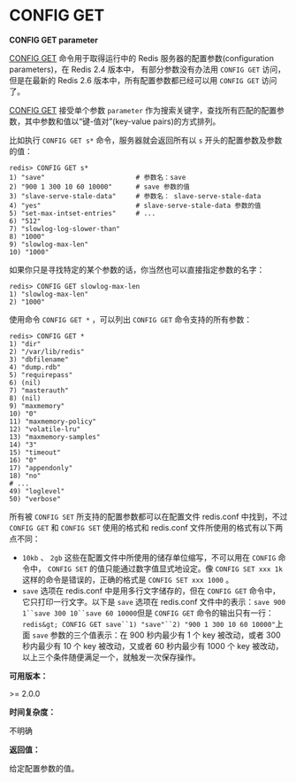 
# CONFIG GET

**CONFIG GET parameter**

[CONFIG GET](#id1) 命令用于取得运行中的 Redis 服务器的配置参数(configuration parameters)，在 Redis 2.4 版本中， 有部分参数没有办法用 `CONFIG GET` 访问，但是在最新的 Redis 2.6 版本中，所有配置参数都已经可以用 `CONFIG GET` 访问了。

[CONFIG GET](#id1) 接受单个参数 `parameter` 作为搜索关键字，查找所有匹配的配置参数，其中参数和值以“键-值对”(key-value pairs)的方式排列。

比如执行 `CONFIG GET s*` 命令，服务器就会返回所有以 `s` 开头的配置参数及参数的值：

```
redis> CONFIG GET s*
1) "save"                       # 参数名：save
2) "900 1 300 10 60 10000"      # save 参数的值
3) "slave-serve-stale-data"     # 参数名： slave-serve-stale-data
4) "yes"                        # slave-serve-stale-data 参数的值
5) "set-max-intset-entries"     # ...
6) "512"
7) "slowlog-log-slower-than"
8) "1000"
9) "slowlog-max-len"
10) "1000"

```

如果你只是寻找特定的某个参数的话，你当然也可以直接指定参数的名字：

```
redis> CONFIG GET slowlog-max-len
1) "slowlog-max-len"
2) "1000"

```

使用命令 `CONFIG GET *` ，可以列出 `CONFIG GET` 命令支持的所有参数：

```
redis> CONFIG GET *
1) "dir"
2) "/var/lib/redis"
3) "dbfilename"
4) "dump.rdb"
5) "requirepass"
6) (nil)
7) "masterauth"
8) (nil)
9) "maxmemory"
10) "0"
11) "maxmemory-policy"
12) "volatile-lru"
13) "maxmemory-samples"
14) "3"
15) "timeout"
16) "0"
17) "appendonly"
18) "no"
# ...
49) "loglevel"
50) "verbose"

```

所有被 `CONFIG SET` 所支持的配置参数都可以在配置文件 redis.conf 中找到，不过 `CONFIG GET` 和 `CONFIG SET` 使用的格式和 redis.conf 文件所使用的格式有以下两点不同：

*   `10kb` 、 `2gb` 这些在配置文件中所使用的储存单位缩写，不可以用在 `CONFIG` 命令中， `CONFIG SET` 的值只能通过数字值显式地设定。像 `CONFIG SET xxx 1k` 这样的命令是错误的，正确的格式是 `CONFIG SET xxx 1000` 。
*   `save` 选项在 redis.conf 中是用多行文字储存的，但在 `CONFIG GET` 命令中，它只打印一行文字。以下是 `save` 选项在 redis.conf 文件中的表示：`save 900 1``save 300 10``save 60 10000`但是 `CONFIG GET` 命令的输出只有一行：`redis&gt; CONFIG GET save``1) "save"``2) "900 1 300 10 60 10000"`上面 `save` 参数的三个值表示：在 900 秒内最少有 1 个 key 被改动，或者 300 秒内最少有 10 个 key 被改动，又或者 60 秒内最少有 1000 个 key 被改动，以上三个条件随便满足一个，就触发一次保存操作。

**可用版本：**

&gt;= 2.0.0

**时间复杂度：**

不明确

**返回值：**

给定配置参数的值。
